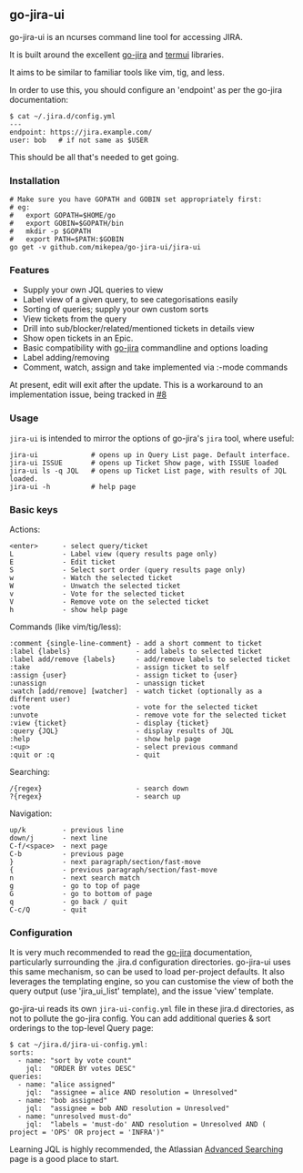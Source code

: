 go-jira-ui
----------

go-jira-ui is an ncurses command line tool for accessing JIRA.

It is built around the excellent [go-jira](https://github.com/Netflix-Skunkworks/go-jira) and
[termui](https://github.com/gizak/termui) libraries.

It aims to be similar to familiar tools like vim, tig, and less.

In order to use this, you should configure an 'endpoint' as per the go-jira
documentation:

    $ cat ~/.jira.d/config.yml
    ---
    endpoint: https://jira.example.com/
    user: bob   # if not same as $USER

This should be all that's needed to get going.

### Installation

    # Make sure you have GOPATH and GOBIN set appropriately first:
    # eg:
    #   export GOPATH=$HOME/go
    #   export GOBIN=$GOPATH/bin
    #   mkdir -p $GOPATH
    #   export PATH=$PATH:$GOBIN
    go get -v github.com/mikepea/go-jira-ui/jira-ui

### Features

* Supply your own JQL queries to view
* Label view of a given query, to see categorisations easily
* Sorting of queries; supply your own custom sorts
* View tickets from the query
* Drill into sub/blocker/related/mentioned tickets in details view
* Show open tickets in an Epic.
* Basic compatibility with [go-jira](https://github.com/Netflix-Skunkworks/go-jira) commandline and options loading
* Label adding/removing
* Comment, watch, assign and take implemented via :-mode commands

At present, edit will exit after the update. This is a workaround
to an implementation issue, being tracked in [#8](https://github.com/mikepea/go-jira-ui/issues/8)

### Usage

`jira-ui` is intended to mirror the options of go-jira's `jira` tool, where
useful:

    jira-ui             # opens up in Query List page. Default interface.
    jira-ui ISSUE       # opens up Ticket Show page, with ISSUE loaded
    jira-ui ls -q JQL   # opens up Ticket List page, with results of JQL loaded.
    jira-ui -h          # help page

### Basic keys

Actions:

    <enter>      - select query/ticket
    L            - Label view (query results page only)
    E            - Edit ticket
    S            - Select sort order (query results page only)
    w            - Watch the selected ticket
    W            - Unwatch the selected ticket
    v            - Vote for the selected ticket
    V            - Remove vote on the selected ticket
    h            - show help page

Commands (like vim/tig/less):

    :comment {single-line-comment} - add a short comment to ticket
    :label {labels}                - add labels to selected ticket
    :label add/remove {labels}     - add/remove labels to selected ticket
    :take                          - assign ticket to self
    :assign {user}                 - assign ticket to {user}
    :unassign                      - unassign ticket
    :watch [add/remove] [watcher]  - watch ticket (optionally as a different user)
    :vote                          - vote for the selected ticket
    :unvote                        - remove vote for the selected ticket
    :view {ticket}                 - display {ticket}
    :query {JQL}                   - display results of JQL
    :help                          - show help page
    :<up>                          - select previous command
    :quit or :q                    - quit

Searching:

    /{regex}                       - search down
    ?{regex}                       - search up

Navigation:

    up/k         - previous line
    down/j       - next line
    C-f/<space>  - next page
    C-b          - previous page
    }            - next paragraph/section/fast-move
    {            - previous paragraph/section/fast-move
    n            - next search match
    g            - go to top of page
    G            - go to bottom of page
    q            - go back / quit
    C-c/Q        - quit


### Configuration

It is very much recommended to read the
[go-jira](https://github.com/Netflix-Skunkworks/go-jira) documentation,
particularly surrounding the .jira.d configuration directories. go-jira-ui uses
this same mechanism, so can be used to load per-project defaults. It also
leverages the templating engine, so you can customise the view of both the
query output (use 'jira_ui_list' template), and the issue 'view' template.

go-jira-ui reads its own  `jira-ui-config.yml` file in these jira.d
directories, as not to pollute the go-jira config. You can add additional
queries & sort orderings to the top-level Query page:

    $ cat ~/jira.d/jira-ui-config.yml:
    sorts:
      - name: "sort by vote count"
        jql:  "ORDER BY votes DESC"
    queries:
      - name: "alice assigned"
        jql:  "assignee = alice AND resolution = Unresolved"
      - name: "bob assigned"
        jql:  "assignee = bob AND resolution = Unresolved"
      - name: "unresolved must-do"
        jql:  "labels = 'must-do' AND resolution = Unresolved AND ( project = 'OPS' OR project = 'INFRA')"

Learning JQL is highly recommended, the Atlassian [Advanced
Searching](https://confluence.atlassian.com/jira/advanced-searching-179442050.html)
page is a good place to start.
